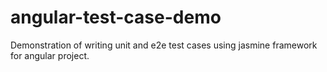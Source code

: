 # angular-test-case-demo
Demonstration of writing unit and e2e test cases using jasmine framework for angular project.

